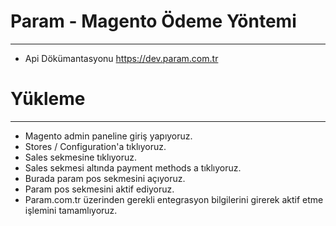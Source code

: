 # Param - Magento Ödeme Yöntemi
------------
* Api Dökümantasyonu https://dev.param.com.tr



# Yükleme
---------------
* Magento admin paneline giriş yapıyoruz.
* Stores / Configuration'a tıklıyoruz.
* Sales sekmesine tıklıyoruz.
* Sales sekmesi altında payment methods a tıklıyoruz.
* Burada param pos sekmesini açıyoruz.
* Param pos sekmesini aktif ediyoruz.
* Param.com.tr üzerinden gerekli entegrasyon bilgilerini girerek aktif etme işlemini tamamlıyoruz.

